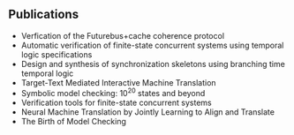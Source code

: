 <h2> Publications </h2>

<ul>

 <li><a target="_blank" href="https://github.com/manjunath5496/Edmund-Melson-Clarke-Publications/blob/master/clarke(1).pdf" style="text-decoration:none;">Verfication of the Futurebus+cache coherence protocol</a></li>


 <li><a target="_blank" href="https://github.com/manjunath5496/Edmund-Melson-Clarke-Publications/blob/master/clarke(2).pdf" style="text-decoration:none;">Automatic verification of finite-state concurrent systems using temporal logic specifications</a></li>

<li><a target="_blank" href="https://github.com/manjunath5496/Edmund-Melson-Clarke-Publications/blob/master/clarke(3).pdf" style="text-decoration:none;">Design and synthesis of synchronization skeletons using branching time  temporal logic</a></li>
 <li><a target="_blank" href="https://github.com/manjunath5496/Edmund-Melson-Clarke-Publications/blob/master/clarke(4).pdf" style="text-decoration:none;">Target-Text Mediated Interactive Machine Translation</a></li>                              
<li><a target="_blank" href="https://github.com/manjunath5496/Edmund-Melson-Clarke-Publications/blob/master/clarke(5).pdf" style="text-decoration:none;">Symbolic model checking: 10<sup>20</sup> states and beyond</a></li>
<li><a target="_blank" href="https://github.com/manjunath5496/Edmund-Melson-Clarke-Publications/blob/master/clarke(6).pdf" style="text-decoration:none;">Verification tools for finite-state concurrent systems</a></li>
 <li><a target="_blank" href="https://github.com/manjunath5496/Edmund-Melson-Clarke-Publications/blob/master/clarke(7).pdf" style="text-decoration:none;">Neural Machine Translation by Jointly Learning to Align and Translate</a></li>

 <li><a target="_blank" href="https://github.com/manjunath5496/Edmund-Melson-Clarke-Publications/blob/master/clarke(8).pdf" style="text-decoration:none;"> The Birth of Model Checking </a></li>
   </ul>
